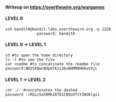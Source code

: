 #### Writeup on https://overthewire.org/wargames
#### LEVEL 0
````
ssh bandit0@bandit.labs.overthewire.org -p 2220
              password: bandit0
````
#### LEVEL 0 -> LEVEL 1
````
cd #to open the home directory
ls -l #to see the file
cat readme #to concatinate the readme file
password:NH2SXQwcBdpmTEzi3bvBHMM9H66vVXjL
````
#### LEVEL 1 -> LEVEL 2
````
cat ./- #concatenates the dashed
password :rRGizSaX8Mk1RTb1CNQoXTcYZWU6lgzi
````

